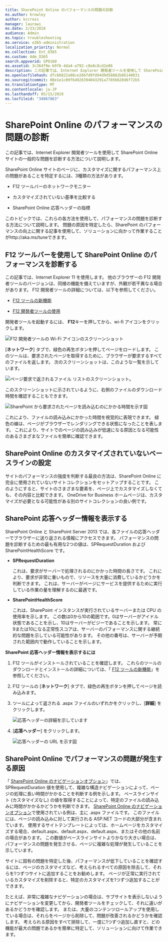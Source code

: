 ```yaml
---
title: SharePoint Online のパフォーマンスの問題の診断
ms.author: krowley
author: kccross
manager: laurawi
ms.date: 2/23/2018
audience: Admin
ms.topic: troubleshooting
ms.service: o365-administration
localization_priority: Normal
ms.collection: Ent_O365
ms.custom: Adm_O365
search.appverid: SPO160
ms.assetid: 3c364f9e-b9f6-4da4-a792-c8e8c8cd2e86
description: この記事では、Internet Explorer 開発者ツールを使用して SharePoint Online サイトの一般的な問題を診断する方法について説明します。
ms.openlocfilehash: dfc66822a98ce26bfd9fd94d9d58882b8b140831
ms.sourcegitcommit: 08e1e1c09f64926394043291a77856620d6f72b5
ms.translationtype: MT
ms.contentlocale: ja-JP
ms.lasthandoff: 05/15/2019
ms.locfileid: "34067863"
---
```

# <a name="diagnosing-performance-issues-with-sharepoint-online"></a>SharePoint Online のパフォーマンスの問題の診断

この記事では、Internet Explorer 開発者ツールを使用して SharePoint Online サイトの一般的な問題を診断する方法について説明します。
  
SharePoint Online サイトのページに、カスタマイズに関するパフォーマンス上の問題があることを特定するには、3種類の方法があります。
  
- F12 ツールバーのネットワークモニター
    
- カスタマイズされていない基準を比較する
    
- SharePoint Online 応答ヘッダーの指標
    
このトピックでは、これらの各方法を使用して、パフォーマンスの問題を診断する方法について説明します。 問題の原因を特定したら、SharePoint のパフォーマンスの向上に関する記事を使用して、ソリューションに向かって作業することがhttp://aka.ms/tuneできます。
  
## <a name="using-the-f12-tool-bar-to-diagnose-performance-in-sharepoint-online"></a>F12 ツールバーを使用して SharePoint Online のパフォーマンスを診断する
<a name="F12ToolInfo"> </a>

この記事では、Internet Explorer 11 を使用します。 他のブラウザーの F12 開発者ツールのバージョンは、同様の機能を備えていますが、外観が若干異なる場合があります。 F12 開発者ツールの詳細については、以下を参照してください。
  
- [F12 ツールの新機能](https://go.microsoft.com/fwlink/p/?LinkId=522545)
    
- 
  [F12 開発者ツールの使用](https://go.microsoft.com/fwlink/p/?LinkId=522546)
    
開発者ツールを起動するには、 **F12**キーを押してから、wi-fi アイコンをクリックします。 
  
![F12 開発者ツールの Wi-Fi アイコンのスクリーンショット](media/27acacbb-5688-459a-aa2f-5c8c5f17b76e.png)
  
[**ネットワーク**] タブで、緑色の再生ボタンを押してページをロードします。 このツールは、要求されたページを取得するために、ブラウザーが要求するすべてのファイルを返します。 次のスクリーンショットは、このような一覧を示しています。 
  
![ページ要求で返されるファイル リストのスクリーンショット。](media/247a9422-76da-4b0c-bed3-ce77b05e4560.png)
  
このスクリーンショットに示されているように、右側のファイルのダウンロード時間を確認することもできます。
  
![SharePoint から要求されたページを読み込むのにかかる時間を示す図](media/d71ad1fa-9018-4fae-82eb-c1838e7db0ff.png)
  
これにより、ファイルの読み込みにかかった時間を視覚的に表現できます。 緑色の線は、ページがブラウザーでレンダリングできる状態になったことを表します。 これにより、サイトでのページの読み込みが低速になる原因となる可能性のあるさまざまなファイルを簡単に確認できます。
  
## <a name="setting-up-a-non-customized-baseline-for-sharepoint-online"></a>SharePoint Online のカスタマイズされていないベースラインの設定
<a name="F12ToolInfo"> </a>

サイトのパフォーマンスの強度を判断する最良の方法は、SharePoint Online に完全に使用されていないサイトコレクションをセットアップすることです。 このようにすると、サイトのさまざまな要素を、ページ上でカスタマイズしなくても、その内容と比較できます。 OneDrive for Business ホームページは、カスタマイズが必要となる可能性がある別のサイトコレクションの良い例です。
  
## <a name="viewing-sharepoint-response-header-information"></a>SharePoint 応答ヘッダー情報を表示する
<a name="F12ToolInfo"> </a>

SharePoint Online と SharePoint Server 2013 では、各ファイルの応答ヘッダーでブラウザーに送り返される情報にアクセスできます。 パフォーマンスの問題を診断するための最も有用な2つの値は、SPRequestDuration および SharePointHealthScore です。
  
- **SPRequestDuration**
    
    これは、要求がサーバーで処理されるのにかかった時間の長さです。 これにより、要求が非常に重いもので、リソースを大量に消費しているかどうかを判断できます。 これは、サーバーがページにサービスを提供するために実行している作業の量を理解するのに最適です。
    
- **SharePointHealthScore**
    
    これは、SharePoint インスタンスが実行されているサーバーまたは CPU の使用率を示します。 この数は0から10の範囲です。0はサーバーがアイドル状態であることを示し、10はサーバーがビジーであることを示します。 常に9または10になる正常性スコアは、サーバーのパフォーマンスに関する継続的な問題を示している可能性があります。 その他の番号は、サーバーが予期された範囲内で動作していることを示します。
    
 **SharePoint 応答ヘッダー情報を表示するには**
  
1. F12 ツールがインストールされていることを確認します。 これらのツールのダウンロードとインストールの詳細については、「 [F12 ツールの新機能](https://go.microsoft.com/fwlink/p/?LinkId=522545)」を参照してください。
    
2. F12 ツールの [**ネットワーク**] タブで、緑色の再生ボタンを押してページを読み込みます。 
    
3. ツールによって返される .aspx ファイルのいずれかをクリックし、[**詳細**] をクリックします。 
    
    ![応答ヘッダーの詳細を示しています](media/1f8a044a-caf8-4613-be2b-7e064141ac8a.png)
  
4. [**応答ヘッダー**] をクリックします。 
    
    ![応答ヘッダーの URL を示す図](media/efc7076e-447e-447e-882a-ae3aa721e2c3.png)
  
## <a name="whats-causing-performance-issues-in-sharepoint-online"></a>SharePoint Online でパフォーマンスの問題が発生する原因
<a name="F12ToolInfo"> </a>

「 [SharePoint Online のナビゲーションオプション](navigation-options-for-sharepoint-online.md)」では、SPRequestDuration 値を使用して、複雑な構造ナビゲーションによって、ページの処理に長い時間がかかることを判断する例を示します。 ベースラインサイト (カスタマイズなし) の値を取得することによって、特定のファイルの読み込みに時間がかかるかどうかを判断できます。 [SharePoint Online のナビゲーションオプション](navigation-options-for-sharepoint-online.md)で使用されている例は、主に .aspx ファイルです。 このファイルには、ページの読み込みに対して実行される ASP.NET コードの大部分が含まれています。 使用するサイトテンプレートによっては、ホームページをカスタマイズする場合、default.aspx、default.aspx、default.aspx、またはその他の名前の場合があります。 この数値がベースラインサイトよりかなり大きい場合は、パフォーマンスの問題を発生させる、ページに複雑な処理が発生していることを示しています。 
  
サイトに固有の問題を特定した後、パフォーマンスが低下していることを確認するには、ページのカスタマイズなど、考えられるすべての原因を除去して、それらを1つずつサイトに追加することをお勧めします。 ページが正常に実行されているカスタマイズを削除すると、特定のカスタマイズを1つずつ追加することができます。
  
たとえば、非常に複雑なナビゲーションの場合は、サブサイトを表示しないようにナビゲーションを変更してから、開発者ツールをチェックして、それに違いがあるかどうかを確認します。 または、大量のコンテンツロールアップを使用している場合は、それらをページから削除して、問題が改善されるかどうかを確認します。 考えられる原因をすべて排除して、一度に1つずつ追加し直すと、どの機能が最大の問題であるかを簡単に特定して、ソリューションに向けて作業できます。
  

